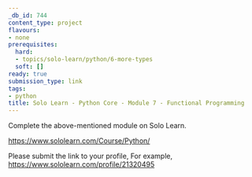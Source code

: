 ```yaml
---
_db_id: 744
content_type: project
flavours:
- none
prerequisites:
  hard:
  - topics/solo-learn/python/6-more-types
  soft: []
ready: true
submission_type: link
tags:
- python
title: Solo Learn - Python Core - Module 7 - Functional Programming
---
```


Complete the above-mentioned module on Solo Learn.

https://www.sololearn.com/Course/Python/

Please submit the link to your profile, For example, https://www.sololearn.com/profile/21320495

